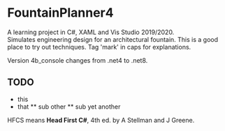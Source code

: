 # FountainPlanner4 

A learning project in C#, XAML and Vis Studio 2019/2020.  
Simulates engineering design for an architectural fountain. 
This is a good place to try out techniques.  Tag 'mark' in caps 
for explanations.  

Version 4b_console changes from .net4 to .net8.  

## TODO
 * this  
 * that
 ** sub other
 ** sub yet another
 


 HFCS means __Head First C#__, 4th ed. by A Stellman and J Greene.